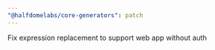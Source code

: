 ```yaml
---
"@halfdomelabs/core-generators": patch
---
```


Fix expression replacement to support web app without auth
